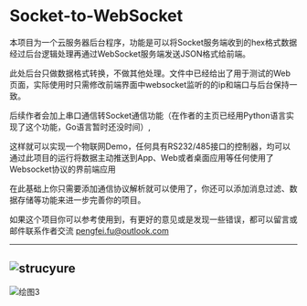 # Socket-to-WebSocket

本项目为一个云服务器后台程序，功能是可以将Socket服务端收到的hex格式数据经过后台逻辑处理再通过WebSocket服务端发送JSON格式给前端。

此处后台只做数据格式转换，不做其他处理。文件中已经给出了用于测试的Web页面，实际使用时只需修改前端界面中websocket监听的的ip和端口与后台保持一致。


后续作者会加上串口通信转Socket通信功能（在作者的主页已经用Python语言实现了这个功能，Go语言暂时还没时间）,

这样就可以实现一个物联网Demo，任何具有RS232/485接口的控制器，均可以通过此项目的运行将数据主动推送到App、Web或者桌面应用等任何使用了Websocket协议的界前端应用


在此基础上你只需要添加通信协议解析就可以使用了，你还可以添加消息过滤、数据存储等功能来进一步完善你的项目。

如果这个项目你可以参考使用到，有更好的意见或是发现一些错误，都可以留言或邮件联系作者交流 pengfei.fu@outlook.com

-------------------------------------------------------------------------------------------------------------------
![strucyure](https://user-images.githubusercontent.com/49359900/124684592-14fd3800-df02-11eb-85b5-1319f782e406.png)
-------------------------------------------------------------------------------------------------------------------
![绘图3](https://user-images.githubusercontent.com/49359900/124928355-1cbbfa00-e032-11eb-9596-e4a60edaee9e.png)
